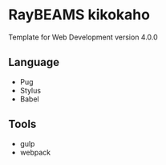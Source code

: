 # RayBEAMS kikokaho
Template for Web Development
version 4.0.0

## Language
- Pug
- Stylus
- Babel

## Tools
- gulp
- webpack
